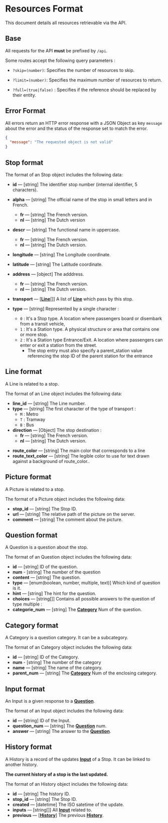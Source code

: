 # Resources Format

This document details all resources retrievable via the API.

## Base

All requests for the API **must** be prefixed by `/api`.

Some routes accept the following query parameters :

- `?skip=(number)`: Specifies the number of resources to skip.

- `?limit=(number)`: Specifies the maximum number of resources to return.

- `?full=(true|false)` : Specifies if the reference should be replaced by their entity.

## Error Format

All errors return an HTTP error response with a JSON Object as key `message` about the error and the status of the response set to match the error.

```json
{
  "message": "The requested object is not valid"
}
```

## Stop format

The format of an Stop object includes the following data:

- **id** — [string] The identifier stop number (internal identifier, 5 characters).
- **alpha** — [string] The official name of the stop in small letters and in French.

  - **fr** — [string] The French version.
  - **nl** — [string] The Dutch version

- **descr** — [string] The functional name in uppercase.

  - **fr** — [string] The French version.
  - **nl** — [string] The Dutch version.

- **longitude** — [string] The Longitude coordinate.
- **latitude** — [string] The Latitude coordinate.
- **address** — [object] The adddress.

  - **fr** — [string] The French version.
  - **nl** — [string] The Dutch version.

- **transport** — [**[Line][]**[]] A list of **[Line][]** which pass by this stop.
- **type** — [string] Represented by a single character :

  - `0` : It's a Stop type. A location where passengers board or disembark from a transit vehicle,
  - `1` : It's a Station type. A physical structure or area that contains one or more stop.
  - `2` : It's a Station type Entrance/Exit. A location where passengers can enter or exit a station from the street.
    - The stop entry must also specify a parent_station value referencing the stop ID of the parent station for the entrance

## Line format

A Line is related to a stop.

The format of an Line object includes the following data:

- **line_id** — [string] The Line number.
- **type** — [string] The first character of the type of transport :
  - `M` : Metro
  - `T` : Tramway
  - `B` : Bus
- **direction** — [Object] The stop destination :
  - **fr** — [string] The French version.
  - **nl** — [string] The Dutch version.

* **route_color** — [string] The main color that corresponds to a line
* **route_text_color** — [string] The legible color to use for text drawn against a background of route_color..

## Picture format

A Picture is related to a stop.

The format of a Picture object includes the following data:

- **stop_id** — [string] The Stop ID.
- **url** — [string] The relative path of the picture on the server.
- **comment** — [string] The comment about the picture.

## Question format

A Question is a question about the stop.

The format of an Question object includes the following data:

- **id** — [string] ID of the question.
- **num** - [string] The number of the question
- **content** — [string] The question.
- **type** — [enum(boolean, number, multiple, text)] Which kind of question is it.
- **hint** — [string] The hint for the question.
- **choices** — [string[]] Contains all possible answers to the question of type multiple :
- **categorie_num** — [string] The **[Category][]** Num of the question.

## Category format

A Category is a question category. It can be a subcategory.

The format of an Category object includes the following data:

- **id** — [string] ID of the Category.
- **num** - [string] The number of the category
- **name** — [string] The name of the category.
- **parent_num** — [string] The **[Category][]** Num of the enclosing category.

## Input format

An Input is a given response to a **[Question][]**.

The format of an Input object includes the following data:

- **id** — [string] ID of the Input.
- **question_num** — [string] The **[Question][]** num.
- **answer** — [string] The answer to the **[Question][]**.

## History format

A History is a record of the updates **[Input][]** of a Stop. It can be linked to another history.

**The current history of a stop is the last updated.**

The format of an History object includes the following data:

- **id** — [string] The history ID.
- **stop_id** — [string] The Stop ID.
- **created** — [datetime] The ISO satetime of the update.
- **inputs** — [string[]] All **[Input][]** related to.
- **previous** — [**[History][]**] The previous **[History][]**.

[base]: ./formats.md#base
[stop]: ./formats.md#stop-format
[line]: ./formats.md#line-format
[picture]: ./formats.md#picture-format
[question]: ./formats.md#question-format
[category]: ./formats.md#category-format
[input]: ./formats.md#input-format
[history]: ./formats.md#history-format
